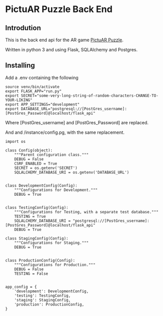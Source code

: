 # PictuAR Puzzle Back End

## Introdution

This is the back end api for the AR game [PictuAR Puzzle](https://github.com/lpweston/pictuar-puzzle).

Written in python 3 and using Flask, SQLAlchemy and Postgres.

## Installing

Add a .env containing the following

```
source venv/bin/activate
export FLASK_APP="run.py"
export SECRET="some-very-long-string-of-random-characters-CHANGE-TO-YOUR-LIKING"
export APP_SETTINGS="development"
export DATABASE_URL="postgresql://[PostGres_username]:[PostGres_Password]@localhost/flask_api"
```

Where [PostGres_username] and [PostGres_Password] are replaced.

And and /instance/config.pg, with the same replacement.

```
import os

class Config(object):
    """Parent configuration class."""
    DEBUG = False
    CSRF_ENABLED = True
    SECRET = os.getenv('SECRET')
    SQLALCHEMY_DATABASE_URI = os.getenv('DATABASE_URL')


class DevelopmentConfig(Config):
    """Configurations for Development."""
    DEBUG = True


class TestingConfig(Config):
    """Configurations for Testing, with a separate test database."""
    TESTING = True
    SQLALCHEMY_DATABASE_URI = "postgresql://[PostGres_username]:[PostGres_Password]@localhost/flask_api"
    DEBUG = True

class StagingConfig(Config):
    """Configurations for Staging."""
    DEBUG = True


class ProductionConfig(Config):
    """Configurations for Production."""
    DEBUG = False
    TESTING = False


app_config = {
    'development': DevelopmentConfig,
    'testing': TestingConfig,
    'staging': StagingConfig,
    'production': ProductionConfig,
}
```
